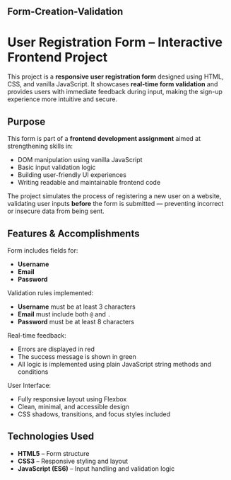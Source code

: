 ## Form-Creation-Validation
# User Registration Form – Interactive Frontend Project

This project is a **responsive user registration form** designed using HTML, CSS, and vanilla JavaScript. It showcases **real-time form validation** and provides users with immediate feedback during input, making the sign-up experience more intuitive and secure.

##  Purpose

This form is part of a **frontend development assignment** aimed at strengthening skills in:

- DOM manipulation using vanilla JavaScript
- Basic input validation logic
- Building user-friendly UI experiences
- Writing readable and maintainable frontend code

The project simulates the process of registering a new user on a website, validating user inputs **before** the form is submitted — preventing incorrect or insecure data from being sent.

##  Features & Accomplishments

 Form includes fields for:

- **Username**
- **Email**
- **Password**

 Validation rules implemented:

- **Username** must be at least 3 characters
- **Email** must include both `@` and `.`
- **Password** must be at least 8 characters

 Real-time feedback:

- Errors are displayed in red
- The success message is shown in green
- All logic is implemented using plain JavaScript string methods and conditions

 User Interface:

- Fully responsive layout using Flexbox
- Clean, minimal, and accessible design
- CSS shadows, transitions, and focus styles included


##  Technologies Used

- **HTML5** – Form structure
- **CSS3** – Responsive styling and layout
- **JavaScript (ES6)** – Input handling and validation logic




